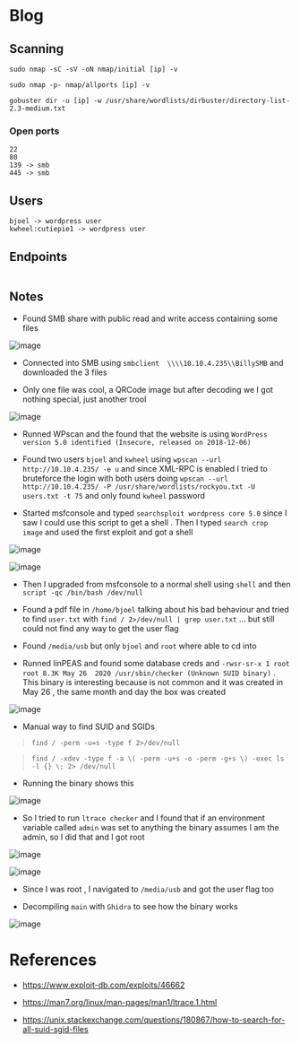 # Blog

## Scanning 

`sudo nmap -sC -sV -oN nmap/initial [ip] -v`

`sudo nmap -p- nmap/allports [ip] -v`

`gobuster dir -u [ip] -w /usr/share/wordlists/dirbuster/directory-list-2.3-medium.txt`


### Open ports

```
22
80
139 -> smb
445 -> smb
```

## Users


```
bjoel -> wordpress user
kwheel:cutiepie1 -> wordpress user
```


## Endpoints

```

```



## Notes

* Found SMB share with public read and write access containing some files

![image](https://user-images.githubusercontent.com/12052283/134378904-7df77ae7-56b9-4a3c-b7ec-83866955a034.png)

* Connected into SMB using `smbclient  \\\\10.10.4.235\\BillySMB` and downloaded the 3 files

* Only one file was cool, a QRCode image but after decoding we I got nothing special, just another trool

![image](https://user-images.githubusercontent.com/12052283/134381693-283d6128-69e3-49f0-9fb8-f0df7cb24a6a.png)

* Runned WPscan and the found that the website is using `WordPress version 5.0 identified (Insecure, released on 2018-12-06)`

* Found two users `bjoel` and `kwheel` using `wpscan --url http://10.10.4.235/ -e u` and since XML-RPC is enabled I tried to bruteforce the login with both users doing `wpscan --url http://10.10.4.235/ -P /usr/share/wordlists/rockyou.txt -U users.txt -t 75` and only found `kwheel` password

* Started msfconsole and typed `searchsploit wordpress core 5.0` since I saw I could use this script to get a shell . Then I typed `search crop image` and used the first exploit and got a shell

![image](https://user-images.githubusercontent.com/12052283/134386528-aa109673-882a-4738-8ed5-cb1f3a0b4bee.png)

![image](https://user-images.githubusercontent.com/12052283/134387820-f5b77fd1-98ea-4028-b4e1-42127bdf6521.png)

* Then I upgraded from msfconsole to a normal shell using `shell` and then `script -qc /bin/bash /dev/null`

* Found a pdf file in `/home/bjoel` talking about his bad behaviour and tried to find `user.txt` with `find / 2>/dev/null | grep user.txt` ... but still could not find any way to get the user flag

* Found `/media/usb` but only `bjoel` and `root` where able to cd into 

* Runned linPEAS and found some database creds and `-rwsr-sr-x 1 root root 8.3K May 26  2020 /usr/sbin/checker (Unknown SUID binary)` . This binary is interesting because is not common and it was created in May 26 , the same month and day the box was created

![image](https://user-images.githubusercontent.com/12052283/134391051-8428dee1-de69-449f-b47d-9bc74fe159cc.png)

* Manual way to find SUID and SGIDs

> `find / -perm -u=s -type f 2>/dev/null`

> `find / -xdev -type f -a \( -perm -u+s -o -perm -g+s \) -exec ls -l {} \; 2> /dev/null`

* Running the binary shows this 

![image](https://user-images.githubusercontent.com/12052283/134392121-10f3e43d-54a5-4c05-9900-6835a801d646.png)

* So I tried to run `ltrace checker` and I found that if an environment variable called `admin` was set to anything the binary assumes I am the admin, so I did that and I got root

![image](https://user-images.githubusercontent.com/12052283/134392418-6b3ec4e5-4f16-4b62-9f7a-97081a9d990b.png)

![image](https://user-images.githubusercontent.com/12052283/134392607-ddb97d8f-219f-448f-b309-aac3065f0131.png)

* Since I was root , I navigated to `/media/usb` and got the user flag too

* Decompiling `main` with `Ghidra` to see how the binary works

![image](https://user-images.githubusercontent.com/12052283/134394857-892804a6-3d2b-44d3-894a-cf4a5e4f1d17.png)


# References

* https://www.exploit-db.com/exploits/46662

* https://man7.org/linux/man-pages/man1/ltrace.1.html

* https://unix.stackexchange.com/questions/180867/how-to-search-for-all-suid-sgid-files